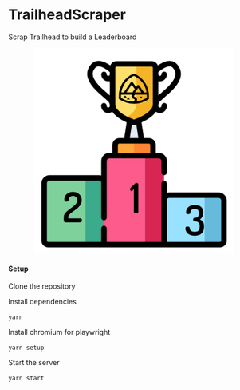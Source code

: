 # TrailheadScraper
Scrap Trailhead to build a Leaderboard

<p align="center"><img src ="/assets/leaderboard.png" width="400"/></p>


#### Setup 

Clone the repository

Install dependencies 

    yarn 

Install chromium for playwright

    yarn setup

Start the server 

    yarn start

